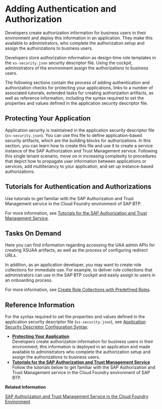 <!-- loio419ae2ef1ddd49dca9eb65af2d67c6ec -->

# Adding Authentication and Authorization

Developers create authorization information for business users in their environment and deploy this information in an application. They make this available to administrators, who complete the authorization setup and assign the authorizations to business users.

Developers store authorization information as design-time role templates in the `xs-security.json` security descriptor file. Using the cockpit, administrators of the environment assign the authorizations to business users.

The following sections contain the process of adding authentication and authorization checks for protecting your applications, links to a number of associated tutorials, extended tasks for creating authorization artifacts, as well as reference information, including the syntax required to set the properties and values defined in the application security descriptor file.



<a name="loio419ae2ef1ddd49dca9eb65af2d67c6ec__section_vpw_kr3_snb"/>

## Protecting Your Application

Application security is maintained in the application security descriptor file \(`xs-security.json`\). You can use this file to define application-based security artifacts, which are the building blocks for authorizations. In this section, you can learn how to create this file and use it to create a service instance of the SAP Authorization and Trust Management service. Following this single tenant scenario, move on in increasing complexity to procedures that depict how to propagate user information between applications or services, add multitenancy to your application, and set up instance-based authorizations.



<a name="loio419ae2ef1ddd49dca9eb65af2d67c6ec__section_qhn_5t3_snb"/>

## Tutorials for Authentication and Authorizations

Use tutorials to get familiar with the SAP Authorization and Trust Management service in the Cloud Foundry environment of SAP BTP.

For more information, see [Tutorials for the SAP Authorization and Trust Management Service](Tutorials_for_the_SAP_Authorization_and_Trust_Management_Service_902ae80.md).



<a name="loio419ae2ef1ddd49dca9eb65af2d67c6ec__section_ipn_cs3_snb"/>

## Tasks On Demand

Here you can find information regarding accessing the UAA admin APIs for creating XSUAA artifacts, as well as the process of configuring redirect URLs.

In addition, as an application developer, you may want to create role collections for immediate use. For example, to deliver role collections that administrators can use in the SAP BTP cockpit and easily assign to users in an onboarding process.

For more information, see [Create Role Collections with Predefined Roles](Create_Role_Collections_with_Predefined_Roles_fe75054.md).



<a name="loio419ae2ef1ddd49dca9eb65af2d67c6ec__section_fld_rs3_snb"/>

## Reference Information

For the syntax required to set the properties and values defined in the application security descriptor file \(`xs-security.json`\), see [Application Security Descriptor Configuration Syntax](Application_Security_Descriptor_Configuration_Syntax_517895a.md).

-   **[Protecting Your Application](Protecting_Your_Application_7c5c565.md "Developers create authorization information for business users in their environment; this information is deployed in an application and
		made available to administrators who complete the authorization setup and assign the authorizations to business users.")**  
Developers create authorization information for business users in their environment; this information is deployed in an application and made available to administrators who complete the authorization setup and assign the authorizations to business users.
-   **[Tutorials for the SAP Authorization and Trust Management Service](Tutorials_for_the_SAP_Authorization_and_Trust_Management_Service_902ae80.md "Follow the tutorials below to get familiar with the SAP Authorization and Trust
                                    Management service in the
                    Cloud
                                Foundry
                environment of SAP BTP.")**  
Follow the tutorials below to get familiar with the SAP Authorization and Trust Management service in the Cloud Foundry environment of SAP BTP.

**Related Information**  


[SAP Authorization and Trust Management Service in the Cloud Foundry Environment](SAP_Authorization_and_Trust_Management_Service_in_the_Cloud_Foundry_Environment_6373bb7.md "The global account and subaccounts get their users from identity providers. Administrators make sure that users can only access their dedicated subaccount by making sure that there is a dedicated trust relationship only between the identity providers and the respective subaccounts. Developers configure and deploy application-based security artifacts containing authorizations, and administrators assign these authorizations using the SAP BTP cockpit.")

